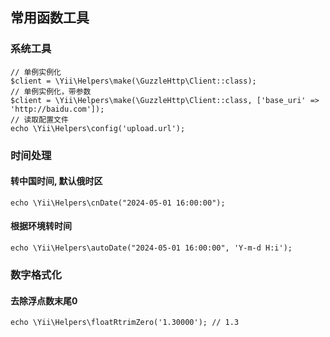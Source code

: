 ## 常用函数工具

### 系统工具
```apacheconf
// 单例实例化
$client = \Yii\Helpers\make(\GuzzleHttp\Client::class);
// 单例实例化，带参数
$client = \Yii\Helpers\make(\GuzzleHttp\Client::class, ['base_uri' => 'http://baidu.com']);
// 读取配置文件
echo \Yii\Helpers\config('upload.url');
```


### 时间处理
#### 转中国时间, 默认俄时区
```apacheconf
echo \Yii\Helpers\cnDate("2024-05-01 16:00:00");
```
#### 根据环境转时间
```apacheconf
echo \Yii\Helpers\autoDate("2024-05-01 16:00:00", 'Y-m-d H:i');
```

### 数字格式化
#### 去除浮点数末尾0
```apacheconf
echo \Yii\Helpers\floatRtrimZero('1.30000'); // 1.3
```
